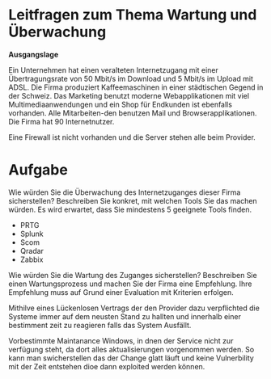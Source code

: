 # Leitfragen zum Thema Wartung und Überwachung

**Ausgangslage**

Ein Unternehmen hat einen veralteten Internetzugang mit einer Übertragungsrate von 50 Mbit/s im Download und 5 Mbit/s im Upload mit ADSL. Die Firma produziert Kaffeemaschinen in einer städtischen Gegend in der Schweiz. Das Marketing benutzt moderne Webapplikationen mit viel Multimediaanwendungen und ein Shop für Endkunden ist ebenfalls vorhanden. Alle Mitarbeiten-den benutzen Mail und Browserapplikationen. Die Firma hat 90 Internetnutzer.

Eine Firewall ist nicht vorhanden und die Server stehen alle beim Provider.

# **Aufgabe**

Wie würden Sie die Überwachung des Internetzuganges dieser Firma sicherstellen? 
Beschreiben Sie konkret, mit welchen Tools Sie das machen würden. Es wird erwartet, dass Sie mindestens 5 geeignete Tools finden.

- PRTG
- Splunk
- Scom
- Qradar
- Zabbix

Wie würden Sie die Wartung des Zuganges sicherstellen?
Beschreiben Sie einen Wartungsprozess und machen Sie der Firma eine Empfehlung. Ihre Empfehlung muss auf Grund einer Evaluation mit Kriterien erfolgen.

Mithilve eines Lückenlosen Vertrags der den Provider dazu verpflichted die Systeme immer auf dem neusten Stand zu hallten und innerhalb einer bestimment zeit zu reagieren falls das System Ausfällt. 

Vorbestimmte Maintanance Windows, in dnen der Service nicht zur verfügung steht, da dort alles aktualisierungen vorgenommen werden. So kann man swicherstellen das der Change glatt läuft und keine Vulnerbility mit der Zeit entstehen dioe dann exploited werden können.


